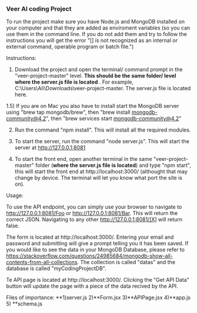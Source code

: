 ### Veer AI coding Project

To run the project make sure you have Node.js and MongoDB installed on your computer and that they are added as enviroment variables (so you can use them in the command line. If you do not add them and try to follow the instructions you will get the error "[] is not recognized as an internal or external command,
operable program or batch file.")

Instructions:

1) Download the project and open the terminal/ command prompt in the "veer-project-master" level. **This should be the same folder/ level where the server.js file is located** . For example, C:\Users\Ali\Downloads\veer-project-master. The server.js file is located here.

1.5) If you are on Mac you also have to install start the MongoDB server using "brew tap mongodb/brew", then "brew install mongodb-community@4.2", then "brew services start mongodb-community@4.2"

2) Run the command "npm install". This will install all the required modules.

3) To start the server, run the command "node server.js". This will start the server at http://127.0.0.1:8081

4) To start the front end, open another terminal in the same "veer-project-master" folder (**where the server.js file is located**) and type "npm start", this will start the front end at http://localhost:3000/ (althought that may change by device. The terminal will let you know what port the site is on).

Usage:

To use the API endpoint, you can simply use your browser to navigate to http://127.0.0.1:8081/Foo or http://127.0.0.1:8081/Bar. This will return the correct JSON. Navigating to any other http://127.0.0.1:8081/[X] will return false.

The form is located at http://localhost:3000/. Entering your email and password and submitting will give a prompt telling you it has been saved. If you would like to see the data in your MongoDB Database, please refer to https://stackoverflow.com/questions/24985684/mongodb-show-all-contents-from-all-collections. The collection is called "datas" and the database is called "myCodingProjectDB".

Te API page is located at http://localhost:3000/. Clicking the "Get API Data" button will update the page with a piece of the data recived by the API.

Files of importance:
**1)server.js
2)**Form.jsx
3)**APIPage.jsx
4)**app.js
5) **schema.js
